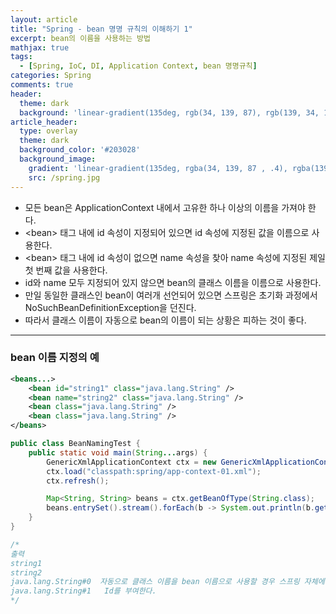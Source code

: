 ```yaml
---
layout: article
title: "Spring - bean 명명 규칙의 이해하기 1"
excerpt: bean의 이름을 사용하는 방법
mathjax: true
tags:
  - [Spring, IoC, DI, Application Context, bean 명명규칙]
categories: Spring
comments: true
header:
  theme: dark
  background: 'linear-gradient(135deg, rgb(34, 139, 87), rgb(139, 34, 139))'
article_header:
  type: overlay
  theme: dark
  background_color: '#203028'
  background_image:
    gradient: 'linear-gradient(135deg, rgba(34, 139, 87 , .4), rgba(139, 34, 139, .4))'
    src: /spring.jpg
---
```


- 모든 bean은 ApplicationContext 내에서 고유한 하나 이상의 이름을 가져야 한다.
- \<bean> 태그 내에 id 속성이 지정되어 있으면 id 속성에 지정된 값을 이름으로 사용한다.
- \<bean> 태그 내에 id 속성이 없으면 name 속성을 찾아 name 속성에 지정된 제일 첫 번째 값을 사용한다.
- id와 name 모두 지정되어 있지 않으면 bean의 클래스 이름을 이름으로 사용한다.
- 만일 동일한 클래스인 bean이 여러개 선언되어 있으면 스프링은 초기화 과정에서 NoSuchBeanDefinitionException을 던진다.
- 따라서 클래스 이름이 자동으로 bean의 이름이 되는 상황은 피하는 것이 좋다.

---

### bean 이름 지정의 예

```xml
<beans...>
	<bean id="string1" class="java.lang.String" />
	<bean name="string2" class="java.lang.String" />
	<bean class="java.lang.String" />
	<bean class="java.lang.String" />
</beans>
```

```java
public class BeanNamingTest {
	public static void main(String...args) {
		GenericXmlApplicationContext ctx = new GenericXmlApplicationContext();
		ctx.load("classpath:spring/app-context-01.xml");
		ctx.refresh();

		Map<String, String> beans = ctx.getBeanOfType(String.class);
		beans.entrySet().stream().forEach(b -> System.out.println(b.getKey()));
	}
}

/*
출력
string1
string2
java.lang.String#0	자동으로 클래스 이름을 bean 이름으로 사용할 경우 스프링 자체에서
java.lang.String#1   Id를 부여한다.
*/
```



